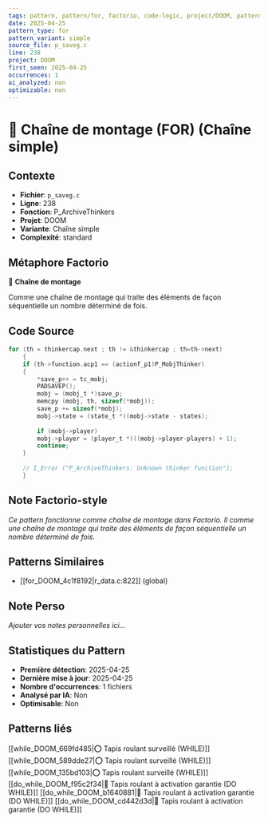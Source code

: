 ```yaml
---
tags: pattern, pattern/for, factorio, code-logic, project/DOOM, pattern/variant/simple
date: 2025-04-25
pattern_type: for
pattern_variant: simple
source_file: p_saveg.c
line: 238
project: DOOM
first_seen: 2025-04-25
occurrences: 1
ai_analyzed: non
optimizable: non
---
```


# 🔄 Chaîne de montage (FOR) (Chaîne simple)

## Contexte
- **Fichier**: `p_saveg.c`
- **Ligne**: 238
- **Fonction**: P_ArchiveThinkers
- **Projet**: DOOM
- **Variante**: Chaîne simple
- **Complexité**: standard

## Métaphore Factorio
🔄 **Chaîne de montage**

Comme une chaîne de montage qui traite des éléments de façon séquentielle un nombre déterminé de fois.

## Code Source
```c
for (th = thinkercap.next ; th != &thinkercap ; th=th->next)
    {
	if (th->function.acp1 == (actionf_p1)P_MobjThinker)
	{
	    *save_p++ = tc_mobj;
	    PADSAVEP();
	    mobj = (mobj_t *)save_p;
	    memcpy (mobj, th, sizeof(*mobj));
	    save_p += sizeof(*mobj);
	    mobj->state = (state_t *)(mobj->state - states);
	    
	    if (mobj->player)
		mobj->player = (player_t *)((mobj->player-players) + 1);
	    continue;
	}
		
	// I_Error ("P_ArchiveThinkers: Unknown thinker function");
    }
```

## Note Factorio-style
*Ce pattern fonctionne comme chaîne de montage dans Factorio. Il comme une chaîne de montage qui traite des éléments de façon séquentielle un nombre déterminé de fois.*

## Patterns Similaires
- [[for_DOOM_4c1f8192|r_data.c:822]] (global)

## Note Perso
*Ajouter vos notes personnelles ici...*

## Statistiques du Pattern
- **Première détection**: 2025-04-25
- **Dernière mise à jour**: 2025-04-25
- **Nombre d'occurrences**: 1 fichiers
- **Analysé par IA**: Non
- **Optimisable**: Non

## Patterns liés
[[while_DOOM_669fd485|⭕ Tapis roulant surveillé (WHILE)]]
[[while_DOOM_589dde27|⭕ Tapis roulant surveillé (WHILE)]]
[[while_DOOM_135bd103|⭕ Tapis roulant surveillé (WHILE)]]
[[do_while_DOOM_f95c2f34|🔄 Tapis roulant à activation garantie (DO WHILE)]]
[[do_while_DOOM_b1640881|🔄 Tapis roulant à activation garantie (DO WHILE)]]
[[do_while_DOOM_cd442d3d|🔄 Tapis roulant à activation garantie (DO WHILE)]]
